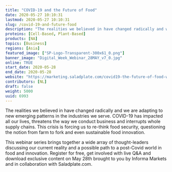 ```yaml
---
title: "COVID-19 and the Future of Food"
date: 2020-05-27 10:10:31
lastmod: 2020-05-27 10:10:31
slug: /covid-19-and-future-food
description: "The realities we believed in have changed radically and we are adapting to new emerging patterns in the industries we serve. COVID-19 has impacted all our lives, threatens the way we conduct business and interrupts whole supply chains. This crisis is forcing us to re-think food security, questioning the notion from farm to fork and even sustainable food innovation."
proteins: [Cell-Based, Plant-Based]
products: [NA]
topics: [Business]
regions: [Asia]
featured_image: ["SP-Logo-Transparent-300x61_0.png"]
banner_image: "Digital_Week_Webinar_28MAY_v7_0.jpg"
online: TRUE
start_date: 2020-05-28
end_date: 2020-05-28
website: "https://marketing.saladplate.com/covid19-the-future-of-food-webinar/"
contributors: [NL]
draft: false
weight: 5000
uuid: 6993
---
```

<p>The realities we believed in have changed radically and we are adapting to new emerging patterns in the industries we serve. COVID-19 has impacted all our lives, threatens the way we conduct business and interrupts whole supply chains. This crisis is forcing us to re-think food security, questioning the notion from farm to fork and even sustainable food innovation.</p>
<p>This webinar series brings together a wide array of thought-leaders discussing our current reality and a possible path to a post-Covid world in food and innovation. Register for free, get involved with live Q&A and download exclusive content on May 28th brought to you by Informa Markets and in collaboration with Saladplate.com.</p>
